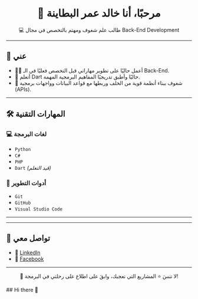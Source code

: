 <h1 align="center">👋 مرحبًا، أنا خالد عمر البطاينة</h1>

<p align="center">
  💻 طالب علم شغوف ومهتم بالتخصص في مجال Back-End Development
</p>

---

## 🧠 عني

- 🧑‍💻 أعمل حاليًا على تطوير مهاراتي قبل التخصص فعليًا في الـ Back-End.
- 🚀 أتعلم Dart حاليًا وأطبق تدريجيًا المفاهيم البرمجية المهمة.
- 🎯 شغوف ببناء أنظمة قوية من الخلف وربطها مع قواعد البيانات وواجهات برمجية (APIs).

---

## 🛠️ المهارات التقنية

### 💻 لغات البرمجة
- `Python`
- `C#`
- `PHP`
- `Dart` *(قيد التعلم)*

### 🧰 أدوات التطوير
- `Git`
- `GitHub`
- `Visual Studio Code`

---


---

## 🤝 تواصل معي

- 🔗 [LinkedIn]()
- 📘 [Facebook](https://www.facebook.com/share/19PyYuKhFU/?mibextid=wwXIfr)

---

<p align="center">🌟 لا تنسَ ⭐️ المشاريع التي تعجبك، وابقَ على اطلاع على رحلتي في البرمجة!</p>
## Hi there 👋

<!--
**khaledomar-B/khaledomar-B** is a ✨ _special_ ✨ repository because its `README.md` (this file) appears on your GitHub profile.

Here are some ideas to get you started:

- 🔭 I’m currently working on ...
- 🌱 I’m currently learning ...
- 👯 I’m looking to collaborate on ...
- 🤔 I’m looking for help with ...
- 💬 Ask me about ...
- 📫 How to reach me: ...
- 😄 Pronouns: ...
- ⚡ Fun fact: ...
-->
